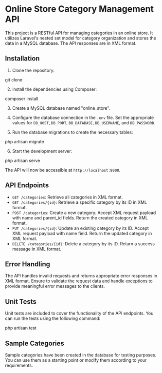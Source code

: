 # Online Store Category Management API

This project is a RESTful API for managing categories in an online store. It utilizes Laravel's nested set model for category organization and stores the data in a MySQL database. The API responses are in XML format.

## Installation

1. Clone the repository:

git clone <repository-url>



2. Install the dependencies using Composer:

composer install


3. Create a MySQL database named "online_store".

4. Configure the database connection in the `.env` file. Set the appropriate values for `DB_HOST`, `DB_PORT`, `DB_DATABASE`, `DB_USERNAME`, and `DB_PASSWORD`.

5. Run the database migrations to create the necessary tables:

php artisan migrate


6. Start the development server:

php artisan serve


The API will now be accessible at `http://localhost:8000`.

## API Endpoints

- `GET /categories`: Retrieve all categories in XML format.
- `GET /categories/{id}`: Retrieve a specific category by its ID in XML format.
- `POST /categories`: Create a new category. Accept XML request payload with name and parent_id fields. Return the created category in XML format.
- `PUT /categories/{id}`: Update an existing category by its ID. Accept XML request payload with name field. Return the updated category in XML format.
- `DELETE /categories/{id}`: Delete a category by its ID. Return a success message in XML format.

## Error Handling

The API handles invalid requests and returns appropriate error responses in XML format. Ensure to validate the request data and handle exceptions to provide meaningful error messages to the clients.

## Unit Tests

Unit tests are included to cover the functionality of the API endpoints. You can run the tests using the following command:

php artisan test


## Sample Categories

Sample categories have been created in the database for testing purposes. You can use them as a starting point or modify them according to your requirements.



